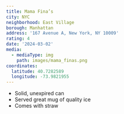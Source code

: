 ```yaml
---
title: Mama Fina’s
city: NYC
neighborhood: East Village
borough: Manhattan
address: '167 Avenue A, New York, NY 10009'
rating: 4
date: '2024-03-02'
media:
  - mediaType: img
    path: images/mama_finas.png
coordinates:
  latitude: 40.7282589
  longitude: -73.9821955
---
```


- Solid, unexpired can
- Served great mug of quality ice
- Comes with straw

